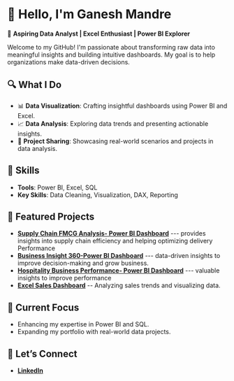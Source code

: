 # 👋 Hello, I'm Ganesh Mandre  

🚀 **Aspiring Data Analyst | Excel Enthusiast | Power BI Explorer**  

Welcome to my GitHub! I'm passionate about transforming raw data into meaningful insights and building intuitive dashboards. My goal is to help organizations make data-driven decisions.  

## 🔍 What I Do
- 📊 **Data Visualization**: Crafting insightful dashboards using Power BI and Excel.
- 📈 **Data Analysis**: Exploring data trends and presenting actionable insights.
- 📂 **Project Sharing**: Showcasing real-world scenarios and projects in data analysis.

## 🌟 Skills  
- **Tools**: Power BI, Excel, SQL  
- **Key Skills**: Data Cleaning, Visualization, DAX, Reporting  

## 📂 Featured Projects  
- [**Supply Chain FMCG Analysis- Power BI Dashboard**](https://github.com/GaneshMandre/AtliQ-Mart--Supply-Chain-FMCG-Dashboard) --- provides insights into supply chain efficiency and helping optimizing delivery Performance
- [**Business Insight 360-Power BI Dashboard**](https://github.com/GaneshMandre/Business_Insights_360-Dashboard) --- data-driven insights to improve decision-making and grow business.
- [**Hospitality Business Performance- Power BI Dashboard**](https://github.com/GaneshMandre/Atlique-Grand-Hospitality-Performance) --- valuable insights to improve performance
- [**Excel Sales Dashboard**](https://github.com/GaneshMandre/Excel-Sales-Analytics) -- Analyzing sales trends and visualizing data.

## 🎯 Current Focus  
- Enhancing my expertise in Power BI and SQL.  
- Expanding my portfolio with real-world data projects.  

## 🤝 Let’s Connect  
- [**LinkedIn**](https://www.linkedin.com/in/ganesh-m-92071616a/)  
 


